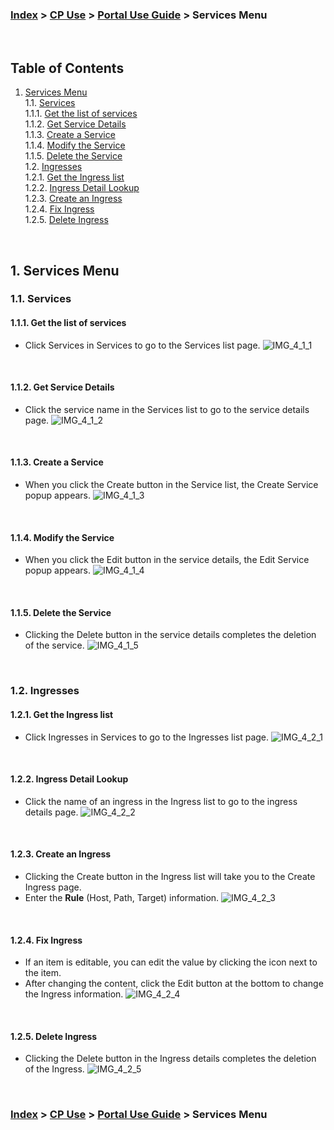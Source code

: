 ### [Index](https://github.com/K-PaaS/cp-guide-eng) > [CP Use](../README.md) >  [Portal Use Guide](./cp-portal-use-guide.md) > Services Menu

<br>

## Table of Contents

1. [Services Menu](#1)  
   1.1. [Services](#1-1)  
   1.1.1. [Get the list of services](#1-1-1)  
   1.1.2. [Get Service Details](#1-1-2)  
   1.1.3. [Create a Service](#1-1-3)  
   1.1.4. [Modify the Service](#1-1-4)  
   1.1.5. [Delete the Service](#1-1-5)  
   1.2. [Ingresses](#1-2)  
   1.2.1. [Get the Ingress list](#1-2-1)  
   1.2.2. [Ingress Detail Lookup](#1-2-2)  
   1.2.3. [Create an Ingress](#1-2-3)  
   1.2.4. [Fix Ingress](#1-2-4)  
   1.2.5. [Delete Ingress](#1-2-5)

<br>

## <div id='1'/> 1. Services Menu
### <div id='1-1'/> 1.1. Services
#### <div id='1-1-1'/> 1.1.1. Get the list of services
- Click Services in Services to go to the Services list page.
  ![IMG_4_1_1]

<br>

#### <div id='1-1-2'/> 1.1.2. Get Service Details
- Click the service name in the Services list to go to the service details page.
  ![IMG_4_1_2]

<br>

#### <div id='1-1-3'/> 1.1.3. Create a Service
- When you click the Create button in the Service list, the Create Service popup appears.
  ![IMG_4_1_3]

<br>

#### <div id='1-1-4'/> 1.1.4. Modify the Service
- When you click the Edit button in the service details, the Edit Service popup appears.
  ![IMG_4_1_4]

<br>

#### <div id='1-1-5'/> 1.1.5. Delete the Service
- Clicking the Delete button in the service details completes the deletion of the service.
  ![IMG_4_1_5]

<br>

### <div id='1-2'/> 1.2. Ingresses
#### <div id='1-2-1'/> 1.2.1. Get the Ingress list
- Click Ingresses in Services to go to the Ingresses list page.
  ![IMG_4_2_1]

<br>

#### <div id='1-2-2'/> 1.2.2. Ingress Detail Lookup
- Click the name of an ingress in the Ingress list to go to the ingress details page.
  ![IMG_4_2_2]

<br>

#### <div id='1-2-3'/> 1.2.3. Create an Ingress
- Clicking the Create button in the Ingress list will take you to the Create Ingress page.
- Enter the **Rule** (Host, Path, Target) information.
  ![IMG_4_2_3]

<br>

#### <div id='1-2-4'/> 1.2.4. Fix Ingress
- If an item is editable, you can edit the value by clicking the icon next to the item.
- After changing the content, click the Edit button at the bottom to change the Ingress information.
  ![IMG_4_2_4]

<br>

#### <div id='1-2-5'/> 1.2.5. Delete Ingress
- Clicking the Delete button in the Ingress details completes the deletion of the Ingress.
  ![IMG_4_2_5]

<br>

### [Index](https://github.com/K-PaaS/cp-guide-eng) > [CP Use](../README.md) >  [Portal Use Guide](./cp-portal-use-guide.md) > Services Menu

[IMG_4_1_1]:../images/portal/IMG_4_1_1.png
[IMG_4_1_2]:../images/portal/IMG_4_1_2.png
[IMG_4_1_3]:../images/portal/IMG_4_1_3.png
[IMG_4_1_4]:../images/portal/IMG_4_1_4.png
[IMG_4_1_5]:../images/portal/IMG_4_1_5.png
[IMG_4_2_1]:../images/portal/IMG_4_2_1.png
[IMG_4_2_2]:../images/portal/IMG_4_2_2.png
[IMG_4_2_3]:../images/portal/IMG_4_2_3.png
[IMG_4_2_4]:../images/portal/IMG_4_2_4.png
[IMG_4_2_5]:../images/portal/IMG_4_2_5.png